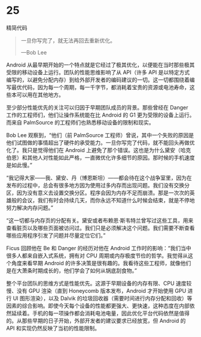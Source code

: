 # 25

精简代码

> 一旦你写完了，就无法再回去重新优化。
> 
> —Bob Lee

Android 从最早期开始的一个特点就是它经过了极其优化，以便能在当时那些极其受限的移动设备上运行。团队的性能思维影响了从 API（许多 API 是以特定方式编写的，以避免分配内存）到给外部开发者的编码建议的一切。这一切都围绕着编写最优代码，因为每一个周期，每一千字节，都消耗着宝贵的资源或电池寿命，这些本可以用在其他地方。

至少部分性能优先的关注可以归因于早期团队成员的背景。那些曾经在 Danger 工作的工程师们，他们让操作系统能在比 Android 的 G1 更为受限的设备上运行。而来自 PalmSource 的工程师们也熟悉移动设备的限制和现实。

Bob Lee 观察到，“他们（前 PalmSource 工程师）曾说，其中一个失败的原因是他们试图做的事情超出了硬件的承受能力。一旦你写完了代码，就不能回头再做优化了。我只是觉得他们在 Android 上避免了那个错误。这也是为什么黛安（哈克伯恩）和其他人对性能如此严格，一直微优化许多细节的原因。那时候的手机速度是如此慢。”

“我记得大家——我、黛安、丹（博恩斯坦）——都会待在这个战争室里，因为在发布的过程中，总会有很多地方因为使用过多内存而出现问题。我们没有交换分区，因为没有意义去设置交换分区。程序会因为内存不足而崩溃。那是一次次的英雄般的会议，我们有时会持续几天，而你永远不知道什么时候会结束，就是不停地努力解决内存问题。”

“这一切都与内存页的分配有关。黛安或者布赖恩·斯韦特兰曾写过这些工具，用来查看脏页以及哪些页面被访问过。我们只是必须解决这个问题。我们需要不断查看哪些应用程序引发了问题并尽量定位它们。”

Ficus 回顾他在 Be 和 Danger 的经历对他在 Android 工作时的影响：“我们当中很多人都来自嵌入式系统，拥有对 CPU 周期或内存极度节俭的哲学。我觉得从这个角度来看早期 Android 的许多决策是很有趣的。我看待这些工程师，就像他们是在大萧条时期成长的，他们学会了如何从锅底刮食物。”

整个平台团队的思维方式是性能优先。这源于早期设备的内存有限、CPU 速度较慢、没有 GPU 渲染（直到 Honeycomb 版本发布，Android 才开始使用 GPU 进行 UI 图形渲染），以及 Dalvik 的垃圾回收器（需要时间进行内存分配和回收）等因素的综合影响。即使今天每个设备的性能都更强大、更快速，这种态度在内部依然延续着。手机的每一项操作都会消耗电池电量，因此优化平台代码依然是值得的。从那些早期的日子开始，外部开发者的建议要求已经放宽，但 Android 的 API 和实现仍然反映了当初的性能限制。
